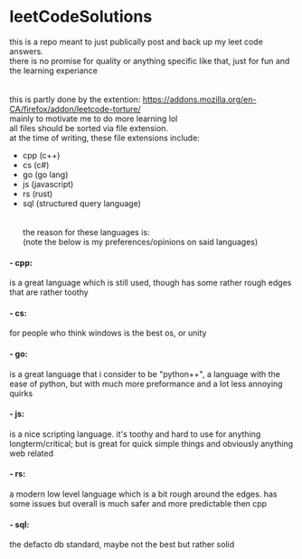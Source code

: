 # leetCodeSolutions

this is a repo meant to just publically post and back up my leet code answers.
<br/>
there is no promise for quality or anything specific like that, just for fun and the learning experiance
<br/>
<br/>
<br/>
this is partly done by the extention: https://addons.mozilla.org/en-CA/firefox/addon/leetcode-torture/
<br/>
mainly to motivate me to do more learning lol
<br/>
all files should be sorted via file extension.
<br/>
at the time of writing, these file extensions include:

- cpp (c++)
- cs (c#)
- go (go lang)
- js (javascript)
- rs (rust)
- sql (structured query language)
  <br/>
  <br/>
  <br/>
  the reason for these languages is:
  <br/>
  (note the below is my preferences/opinions on said languages)

#### - cpp:

is a great language which is still used, though has some rather rough edges that are rather toothy

#### - cs:

for people who think windows is the best os, or unity

#### - go:

is a great language that i consider to be "python++", a language with the ease of python, but with much more preformance and a lot less annoying quirks

#### - js:

is a nice scripting language. it's toothy and hard to use for anything longterm/critical; but is great for quick simple things and obviously anything web related

#### - rs:

a modern low level language which is a bit rough around the edges. has some issues but overall is much safer and more predictable then cpp

#### - sql:

the defacto db standard, maybe not the best but rather solid
